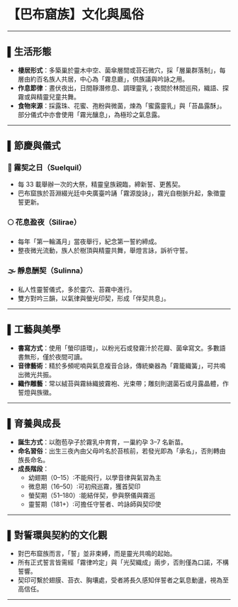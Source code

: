 # 【巴布窟族】文化與風俗

---

## ▌生活形態

- **棲居形式**：多築巢於靈木中空、菌傘層間或苔石微穴，採「層巢群落制」，每層由約百名族人共居，中心為「霧息廳」，供族議與吟詠之用。
- **作息節律**：晝伏夜出，日間靜潛修息、調理靈乳；夜間於林間巡飛，織語、探霧或與精靈兒童共舞。
- **食物來源**：採露珠、花蜜、孢粉與微菌，煉為「蜜露靈乳」與「苔晶露酥」。部分儀式中亦會使用「霧光釀息」，為極珍之氣息露。

---

## ▌節慶與儀式

### 🌸 霧契之日（Suelquil）
- 每 33 載舉辦一次的大祭，精靈皇族親臨，締新誓、更舊契。
- 巴布窟族於苔淵綴光廷中央廣臺吟誦「霧源旋詠」，霧光自樹脈升起，象徵靈誓更新。

### 🌕 花息盈夜（Silirae）
- 每年「第一輪滿月」當夜舉行，紀念第一誓約締成。
- 整夜微光流動，族人於樹頂與精靈共舞，舉燈言詠，訴祈守誓。

### 🌫️ 靜息酬契（Sulinna）
- 私人性靈誓儀式，多於靈穴、苔霧中進行。
- 雙方對吟三韻，以氣律與螢光印契，形成「伴契共息」。

---

## ▌工藝與美學

- **書寫方式**：使用「螢印語環」，以粉光石或發霧汁於花瓣、菌傘寫文。多數語書無形，僅於夜間可讀。
- **音律藝術**：精於多頻呢喃與氣息複音合詠，傳統樂器為「霧籠織簧」，可共鳴出微光共振。
- **織作雕藝**：常以絨苔與霧絲織披霧袍、光束帶；雕刻則選菌石或月露晶體，作誓燈與族徽。

---

## ▌育養與成長

- **誕生方式**：以胞苞孕子於霧乳中育育，一巢約孕 3–7 名新苗。
- **命名習俗**：出生三夜內由父母吟名於苔核前，若發光即為「承名」，否則轉由族長命名。
- **成長階段**：
  - 幼翅期（0–15）∶不能飛行，以學音律與氣習為主
  - 微息期（16–50）∶可初飛巡霧，獲首契印
  - 螢契期（51–180）∶能結伴契，參與祭儀與霧巡
  - 靈誓期（181+）∶可擔任守誓者、吟詠師與契印使

---

## ▌對誓環與契約的文化觀

- 對巴布窟族而言，「誓」並非束縛，而是靈光共鳴的起始。
- 所有正式誓言皆需經「霧律吟定」與「光契織成」兩步，否則僅為口諾，不構誓響。
- 契印可繫於翅膜、苔衣、胸壤處，受者將長久感知伴誓者之氣息動盪，視為至高信任。

---

